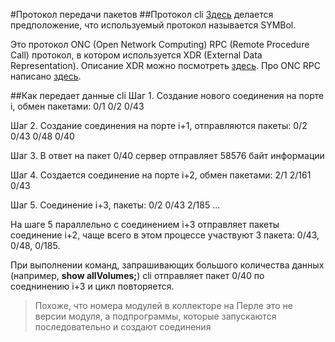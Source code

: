#Протокол передачи пакетов
##Протокол cli
[Здесь](http://wiki.n1zyy.com/NetApp-SANtricity-Notes) делается предположение, что используемый протокол называется SYMBol.

Это протокол ONC (Open Network Computing) RPC (Remote Procedure Call) протокол, в котором используется XDR (External Data Representation).
Описание XDR можно посмотреть [здесь](https://tools.ietf.org/html/rfc4506).
Про ONC RPC написано [здесь](https://tools.ietf.org/html/rfc5531).


##Как передает данные cli
Шаг 1. Создание нового соединения на порте i, обмен пакетами:
0/1 0/2 0/43

Шаг 2. Создание соединения на порте i+1, отправляются пакеты:
0/2 0/43 0/48 0/40

Шаг 3. В ответ на пакет 0/40 сервер отправляет 58576 байт информации

Шаг 4. Создается соединение на порте i+2, обмен пакетами:
2/1 2/161 0/43

Шаг 5. Соединение i+3, пакеты:
0/2 0/43 2/185 ...

На шаге 5 параллельно с соединением i+3 отправляет пакеты
соединение i+2, чаще всего в этом процессе участвуют 3 пакета:
0/43, 0/48, 0/185.

При выполнении команд, запрашивающих большого количества данных
(например, **show allVolumes;**) cli отправляет пакет 0/40 по
соеднинению i+3 и цикл повторяется.


> Похоже, что номера модулей в коллекторе на Перле это не версии
> модуля, а подпрограммы, которые запускаются последовательно
> и создают соединения
